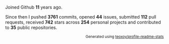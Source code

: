 Joined Github **11** years ago.

Since then I pushed **3761** commits, opened **44** issues, submitted **112** pull requests, received **742** stars across **254** personal projects and contributed to **35** public repositories.

<p align="right"><sub>Generated using <a href="https://github.com/marketplace/actions/profile-readme-stats">teoxoy/profile-readme-stats</a></sub></p>
